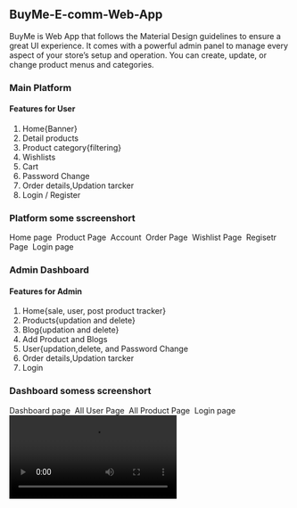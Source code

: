 <h2>BuyMe-E-comm-Web-App</h2>
<p>BuyMe is Web App that follows the Material Design guidelines to ensure a great UI experience. It comes with a powerful admin panel to manage every aspect of your store’s setup and operation. You can create, update, or change product menus and categories.</p>

<h3>Main Platform</h3>

<h4>Features for User</h4>
<ol>
<li>Home{Banner}</li>
<li>Detail products</li>
<li>Product category{filtering}</li>
<li>Wishlists</li>
<li>Cart</li>
<li>Password Change</li>
<li>Order details,Updation tarcker</li>
<li>Login / Register</li>
</ol>
<h3>Platform some sscreenshort</h3>
<div>
<span>Home page</span>
<img src="/image1.PNG"alt =""/>
<span>Product Page</span>
<img src="/Image3.PNG"alt =""/>
<span>Account</span>
<img src="/Account.PNG"alt =""/>
<span>Order Page</span>
<img src="/Cart.PNG"alt =""/>
<span>Wishlist Page</span>
<img src="/Wish.PNG"alt =""/>
<span>Regisetr Page</span>
<img src="/Register.PNG"alt =""/>
<span>Login page</span>
<img src="/Login.PNG"alt =""/>
</div>

<h3>Admin Dashboard</h3>

<h4>Features for Admin</h4>
<ol>
<li>Home{sale, user, post product tracker}</li>
<li>Products{updation and delete}</li>
<li>Blog{updation and delete}</li>
<li>Add Product and Blogs</li>
<li>User{updation,delete, and Password Change</li>
<li>Order details,Updation tarcker</li>
<li>Login</li>
</ol>
<h3>Dashboard somess screenshort</h3>
<div>
<span>Dashboard page</span>
<img src="/Dashboard.PNG"alt =""/>
<span>All User Page</span>
<img src="/All users.PNG"alt =""/>
<span>All Product Page</span>
<img src="/All products.PNG"alt =""/>
<span>Login page</span>
<img src="/Login.PNG"alt =""/>
</div>

<video src="/BuyMe Tour.wmvs"/>
